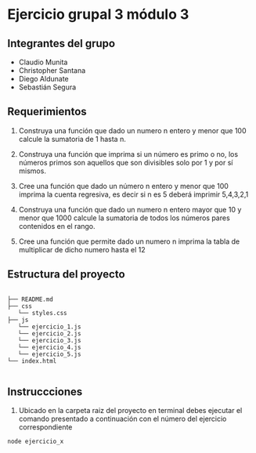 # Ejercicio grupal 3 módulo 3

## Integrantes del grupo

- Claudio Munita
- Christopher Santana
- Diego Aldunate
- Sebastián Segura

## Requerimientos

1. Construya una función que dado un numero n entero y menor que 100 calcule la sumatoria de 1
   hasta n.

2. Construya una función que imprima si un número es primo o no, los números primos son
   aquellos que son divisibles solo por 1 y por sí mismos.

3. Cree una función que dado un número n entero y menor que 100 imprima la cuenta regresiva,
   es decir si n es 5 deberá imprimir 5,4,3,2,1

4. Construya una función que dado un numero n entero mayor que 10 y menor que 1000 calcule
   la sumatoria de todos los números pares contenidos en el rango.
   
5. Cree una función que permite dado un numero n imprima la tabla de multiplicar de dicho
   numero hasta el 12

## Estructura del proyecto

```

├── README.md
├── css
   └── styles.css
├── js
   └── ejercicio_1.js
   └── ejercicio_2.js
   └── ejercicio_3.js
   └── ejercicio_4.js
   └── ejercicio_5.js
└── index.html


```

## Instruccciones

1. Ubicado en la carpeta raiz del proyecto en terminal debes ejecutar el comando presentado a continuación con el número del ejercicio correspondiente

```bash
node ejercicio_x
```
